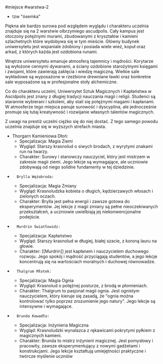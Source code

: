 #miejsce #warstwa-2 
* tzw "ósemka"

Piękna ale bardzo surowa pod względem wyglądu i charakteru uczelnia znajduje się na 2 warstwie olbrzymiego ascudpolis. Cały kampus jest otoczony potężnymi murami, zbudowanymi z kryształów i kamieni szlachetnych które wydobywa się w tym mieście. Główny budynek uniwersytetu jest wspaniale zdobiony i posiada wiele wież, kopuł oraz arkad, z których każda jest ozdobiona runami.

Wnętrze uniwersytetu emanuje atmosferą tajemnicy i mądrości. Korytarze są wyłożone cennymi dywanami, a ściany ozdobione starożytnymi księgami i zwojami, które zawierają zaklęcia i wiedzę magiczną. Wielkie sale wykładowe są wyposażone w rzeźbione drewniane ławki oraz konkretne sale wyposażone są w profesjonalne stoły alchemiczne. 

Co do charakteru uczelni, Uniwersytet Sztuk Magicznych i Kapłaństwa w Ascidpolis jest znany z długiej tradycji nauczania magii i religii. Studenci są starannie wybierani i szkoleni, aby stali się potężnymi magami i kapłanami. W atmosferze tego miejsca panuje surowość i dyscyplina, ale jednocześnie promuje się tutaj kreatywność i rozwijanie własnych talentów magicznych. 

Z uwagi na prestiż uczelni ciężko się do niej dostać. Z tego samego powodu uczelnia znajduje się w wyższych strefach miasta.


* Thorgarn Kamieniowa Dłoń:
    * Specjalizacja: Magia Ziemi
    * Wygląd: Starszy krasnolud o siwych brodach, z wyrytymi znakami run na twarzy.
    * Charakter: Surowy i stanowczy nauczyciel, który jest mistrzem w zakresie magii ziemi. Jego lekcje są wymagające, ale uczniowie zdobywają od niego solidne fundamenty w tej dziedzinie.
* 		Brylla Wężobroda:
    * Specjalizacja: Magia Zmiany
    * Wygląd: Krasnoludzka kobieta o długich, kędzierzawych włosach i zielonych oczach.
    * Charakter: Brylla jest pełna energii i zawsze gotowa do eksperymentów. Jej lekcje z magii zmiany są pełne nieoczekiwanych przekształceń, a uczniowie uwielbiają jej niekonwencjonalne podejście.
* 		Murdrin Światłowidz:
    * Specjalizacja: Kapłaństwo
    * Wygląd: Starszy krasnolud w długiej, białej szacie, z koroną lauru na głowie.
    * Charakter: [[Murdrin]] jest kapłanem i nauczycielem duchowego rozwoju. Jego spokój i mądrość przyciągają studentów, a jego lekcje koncentrują się na wartościach moralnych i duchowej równowadze.
* 		Thalgrum Młotek:
    * Specjalizacja: Magia Ognia
    * Wygląd: Krasnolud o potężnej posturze, z brodą w płomieniach.
    * Charakter: Thalgrum to pasjonat magii ognia. Jest ognistym nauczycielem, który kieruje się zasadą, że "ognia można kontrolować tylko poprzez zrozumienie jego natury". Jego lekcje są intensywne i wymagające.
* 		Brunda Kowadło:
    * Specjalizacja: Inżynieria Magiczna
    * Wygląd: Krasnoludzki wynalazca z rękawicami pokrytymi pyłkiem z magicznych kamieni.
    * Charakter: Brunda to mistrz inżynierii magicznej. Jest pomysłowy i pracowity, zawsze eksperymentujący z nowymi gadżetami i konstrukcjami. Jego lekcje kształtują umiejętności praktyczne i twórcze myślenie uczniów